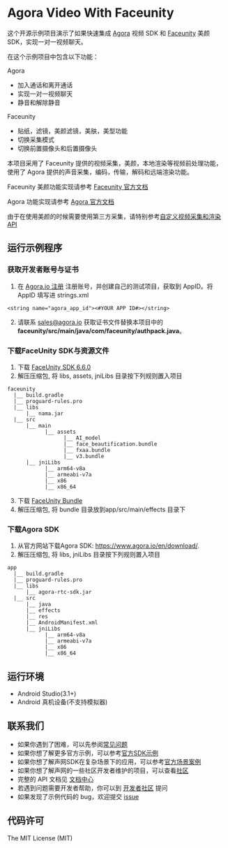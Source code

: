 # Agora Video With Faceunity

这个开源示例项目演示了如果快速集成 [Agora](www.agora.io) 视频 SDK 和 [Faceunity](http://www.faceunity.com) 美颜 SDK，实现一对一视频聊天。

在这个示例项目中包含以下功能：

Agora 

- 加入通话和离开通话
- 实现一对一视频聊天
- 静音和解除静音

Faceunity

- 贴纸，滤镜，美颜滤镜，美肤，美型功能
- 切换采集模式
- 切换前置摄像头和后置摄像头

本项目采用了 Faceunity 提供的视频采集，美颜，本地渲染等视频前处理功能，使用了 Agora 提供的声音采集，编码，传输，解码和远端渲染功能。

Faceunity 美颜功能实现请参考 [Faceunity 官方文档](http://www.faceunity.com/docs_develop)

Agora 功能实现请参考 [Agora 官方文档](https://docs.agora.io/cn/Interactive%20Broadcast/API%20Reference/java/index.html)

由于在使用美颜的时候需要使用第三方采集，请特别参考[自定义视频采集和渲染 API](https://docs.agora.io/cn/Interactive%20Broadcast/custom_video_android?platform=Android)

## 运行示例程序
### 获取开发者账号与证书
1. 在 [Agora.io 注册](https://dashboard.agora.io/cn/signup/) 注册账号，并创建自己的测试项目，获取到 AppID。将 AppID 填写进 strings.xml

```
<string name="agora_app_id"><#YOUR APP ID#></string>
```
2. 请联系 sales@agora.io 获取证书文件替换本项目中的 **faceunity/src/main/java/com/faceunity/authpack.java**。

### 下载FaceUnity SDK与资源文件
1. 下载 [FaceUnity SDK 6.6.0](https://github.com/AgoraIO/FaceUnityLegacy/releases/download/6.6.0/FaceUnity-6.6.0-SDK-Android.zip)
2. 解压压缩包, 将 libs, assets, jniLibs 目录按下列规则置入项目
```
faceunity
  |__ build.gradle
  |__ proguard-rules.pro
  |__ libs
      |__ nama.jar
  |__ src
      |__ main
            |__ assets
                  |__ AI_model
                  |__ face_beautification.bundle
                  |__ fxaa.bundle
                  |__ v3.bundle
      |__ jniLibs
            |__ arm64-v8a
            |__ armeabi-v7a
            |__ x86
            |__ x86_64
```
3. 下载 [FaceUnity Bundle](https://github.com/AgoraIO/FaceUnityLegacy/releases/download/6.6.0/FaceUnity-6.6.0-bundle-Android.zip)
4. 解压压缩包, 将 bundle 目录放到app/src/main/effects 目录下


### 下载Agora SDK
1. 从官方网站下载Agora SDK: https://www.agora.io/en/download/.
2. 解压压缩包, 将 libs, jniLibs 目录按下列规则置入项目
```
app
  |__ build.gradle
  |__ proguard-rules.pro
  |__ libs
      |__ agora-rtc-sdk.jar
  |__ src
      |__ java
      |__ effects
      |__ res
      |__ AndroidManifest.xml
      |__ jniLibs
            |__ arm64-v8a
            |__ armeabi-v7a
            |__ x86
            |__ x86_64
```



## 运行环境
* Android Studio(3.1+)
* Android 真机设备(不支持模拟器)

## 联系我们

- 如果你遇到了困难，可以先参阅[常见问题](https://docs.agora.io/cn/faq)
- 如果你想了解更多官方示例，可以参考[官方SDK示例](https://github.com/AgoraIO)
- 如果你想了解声网SDK在复杂场景下的应用，可以参考[官方场景案例](https://github.com/AgoraIO-usecase)
- 如果你想了解声网的一些社区开发者维护的项目，可以查看[社区](https://github.com/AgoraIO-Community)
- 完整的 API 文档见 [文档中心](https://docs.agora.io/cn/)
- 若遇到问题需要开发者帮助，你可以到 [开发者社区](https://rtcdeveloper.com/) 提问
- 如果发现了示例代码的 bug，欢迎提交 [issue](https://github.com/AgoraIO/FaceUnity/issues)

## 代码许可

The MIT License (MIT)



